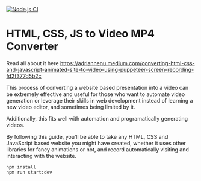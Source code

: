 [![Node.js CI](https://github.com/nenuadrian/html-css-js-to-video-converter/actions/workflows/node.js.yml/badge.svg)](https://github.com/nenuadrian/html-css-js-to-video-converter/actions/workflows/node.js.yml)

# HTML, CSS, JS to Video MP4 Converter

Read all about it here https://adriannenu.medium.com/converting-html-css-and-javascript-animated-site-to-video-using-puppeteer-screen-recording-fd2f377d5b2c

This process of converting a website based presentation into a video can be extremely effective and useful for those who want to automate video generation or leverage their skills in web development instead of learning a new video editor, and sometimes being limited by it.

Additionally, this fits well with automation and programatically generating videos.

By following this guide, you’ll be able to take any HTML, CSS and JavaScript based website you might have created, whether it uses other libraries for fancy animations or not, and record automatically visiting and interacting with the website.


```
npm install
npm run start:dev
```
